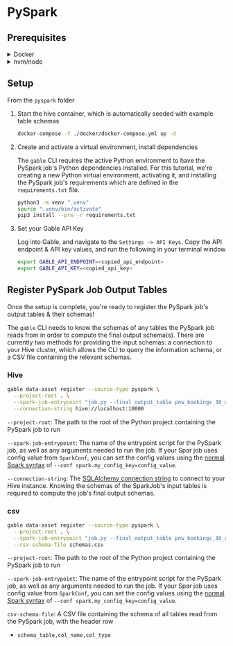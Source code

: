 # PySpark

## Prerequisites

<details>
<summary>Docker</summary>
<br>

[Link to installation page](https://docs.docker.com/engine/install/)

Once Docker is installed, try running `docker pull apache/hive:4.0.0-beta-1` to verify the Docker engine is running, and you're able to pull the image needed for the tutorial.
</details>

<details>
<summary>nvm/node</summary>
<br>


The tutorial requires NodeJS version 18 or above, which can be installed using `nvm` (Node Version Manager). To check if you already have `nvm` installed on your machine, run

```bash
nvm --version
```

If `nvm` is not installed, you can run the commands below taken from [this Medium Article](https://medium.com/devops-techable/how-to-install-nvm-node-version-manager-on-macos-with-homebrew-1bc10626181).

```bash
brew update
brew install nvm
mkdir -p ~/.nvm

echo "export NVM_DIR=~/.nvm\nsource \$(brew --prefix nvm)/nvm.sh" >> .zshrc
source ~/.zshrc
nvm --version
```

Once `nvm` is installed, you can install and use any version of node 18 or above

```bash
nvm install 18
nvm use 18
node --version
```

</details>

## Setup

From the `pyspark` folder

1. Start the hive container, which is automatically seeded with example table schemas

    ```bash
    docker-compose -f ./docker/docker-compose.yml up -d 
    ```

2. Create and activate a virtual environment, install dependencies

    The `gable` CLI requires the active Python environment to have the PySpark job's Python dependencies installed. For this tutorial, we're creating a new Python virtual environment, activating it, and installing the PySpark job's requirements which are defined in the `requirements.txt` file.

    ```bash
    python3 -m venv ".venv"
    source ".venv/bin/activate"
    pip3 install --pre -r requirements.txt
    ```

3. Set your Gable API Key

    Log into Gable, and navigate to the `Settings -> API Keys`. Copy the API endpoint & API key values, and run the following in your terminal window

    ```bash
    export GABLE_API_ENDPOINT=<copied_api_endpoint>
    export GABLE_API_KEY=<copied_api_key>
    ```

## Register PySpark Job Output Tables

Once the setup is complete, you're ready to register the PySpark job's output tables & their schemas! 

The `gable` CLI needs to know the schemas of any tables the PySpark job reads from in order to compute the final output schema(s). There are currently two methods for providing the input schemas: a connection to your Hive cluster, which allows the CLI to query the information schema, or a CSV file containing the relevant schemas.

### Hive

```bash
gable data-asset register --source-type pyspark \
  --project-root . \
  --spark-job-entrypoint "job.py --final_output_table pnw_bookings_30_days" \
  --connection-string hive://localhost:10000
```

`--project-root`: The path to the root of the Python project containing the PySpark job to run

`--spark-job-entrypoint`: The name of the entrypoint script for the PySpark job, as well as any arguments needed to run the job. If your Spar job uses config value from `SparkConf`, you can set the config values using the [normal Spark syntax](https://spark.apache.org/docs/latest/configuration.html#dynamically-loading-spark-properties) of `--conf spark.my_config_key=config_value`.

`--connection-string`: The [SQLAlchemy connection string](https://pypi.org/project/PyHive/) to connect to your Hive instance. Knowing the schemas of the SparkJob's input tables is required to compute the job's final output schemas.

### csv

```bash
gable data-asset register --source-type pyspark \
  --project-root . \
  --spark-job-entrypoint "job.py --final_output_table pnw_bookings_30_days" \
  --csv-schema-file schemas.csv
```

`--project-root`: The path to the root of the Python project containing the PySpark job to run

`--spark-job-entrypoint`: The name of the entrypoint script for the PySpark job, as well as any arguments needed to run the job. If your Spar job uses config value from `SparkConf`, you can set the config values using the [normal Spark syntax](https://spark.apache.org/docs/latest/configuration.html#dynamically-loading-spark-properties) of `--conf spark.my_config_key=config_value`.

`csv-schema-file`: A CSV file containing the schema of all tables read from the PySpark job, with the header row

*  `schema_table,col_name,col_type`
